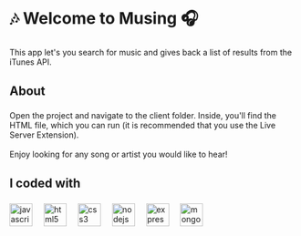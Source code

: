 <h1 align="left">🎶 Welcome to Musing 🎧</h1>

###

<p align="left">This app let's you search for music and gives back a list of results from the iTunes API.</p>

###

<h2 align="left">About</h2>

###

<p align="left">Open the project and navigate to the client folder. Inside, you'll find the HTML file, which you can run (it is recommended that you use the Live Server Extension).<br><br>Enjoy looking for any song or artist you would like to hear!</p>

###

<h2 align="left">I coded with</h2>

###

<div align="left">
  <img src="https://cdn.jsdelivr.net/gh/devicons/devicon/icons/javascript/javascript-original.svg" height="40" alt="javascript logo"  />
  <img width="12" />
  <img src="https://cdn.jsdelivr.net/gh/devicons/devicon/icons/html5/html5-original.svg" height="40" alt="html5 logo"  />
  <img width="12" />
  <img src="https://cdn.jsdelivr.net/gh/devicons/devicon/icons/css3/css3-original.svg" height="40" alt="css3 logo"  />
  <img width="12" />
  <img src="https://cdn.jsdelivr.net/gh/devicons/devicon/icons/nodejs/nodejs-original.svg" height="40" alt="nodejs logo"  />
  <img width="12" />
  <img src="https://cdn.jsdelivr.net/gh/devicons/devicon/icons/express/express-original.svg" height="40" alt="express logo"  />
  <img width="12" />
  <img src="https://cdn.jsdelivr.net/gh/devicons/devicon/icons/mongodb/mongodb-original.svg" height="40" alt="mongodb logo"  />
</div>

###
